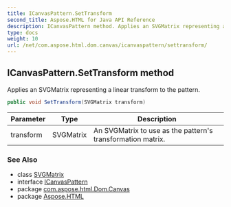 ```yaml
---
title: ICanvasPattern.SetTransform
second_title: Aspose.HTML for Java API Reference
description: ICanvasPattern method. Applies an SVGMatrix representing a linear transform to the pattern
type: docs
weight: 10
url: /net/com.aspose.html.dom.canvas/icanvaspattern/settransform/
---
```

## ICanvasPattern.SetTransform method

Applies an SVGMatrix representing a linear transform to the pattern.

```java
public void SetTransform(SVGMatrix transform)
```

| Parameter | Type | Description |
| --- | --- | --- |
| transform | SVGMatrix | An SVGMatrix to use as the pattern's transformation matrix. |

### See Also

* class [SVGMatrix](../../../com.aspose.html.dom.svg.datatypes/svgmatrix/)
* interface [ICanvasPattern](../)
* package [com.aspose.html.Dom.Canvas](../../icanvaspattern/)
* package [Aspose.HTML](../../../)
